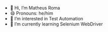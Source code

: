 - 👋 Hi, I’m Matheus Roma
- 😄 Pronouns: he/him
- 👀 I’m interested in Test Automation
- 🌱 I’m currently learning Selenium WebDriver
